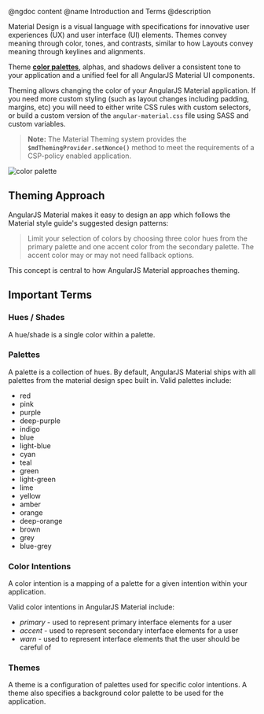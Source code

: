 @ngdoc content
@name Introduction and Terms
@description

Material Design is a visual language with specifications for innovative user experiences (UX) and user interface (UI) elements. Themes convey meaning through color, tones, and contrasts, similar to how Layouts convey meaning through keylines and alignments.

Theme [**color palettes**](http://www.google.com/design/spec/style/color.html#color-ui-color-palette), alphas, and shadows deliver a consistent tone to your application and a unified feel for all AngularJS Material UI components.

Theming allows changing the color of your AngularJS Material application. If you
need more custom styling (such as layout changes including padding, margins,
etc) you will need to either write CSS rules with custom selectors, or build a
custom version of the `angular-material.css` file using SASS and custom
variables.

> <b>Note:</b> The Material Theming system provides the <a ng-href="/api/service/$mdThemingProvider#setNonce">
  `$mdThemingProvider.setNonce()`</a> method to meet the requirements of a CSP-policy enabled application.

<img src="https://cloud.githubusercontent.com/assets/210413/4816236/bf7783dc-5edd-11e4-88ef-1f8b6e87e1d7.png" alt="color palette" style="max-width: 100%;">

## Theming Approach

AngularJS Material makes it easy to design an app which follows the Material style
guide's suggested design patterns:

> Limit your selection of colors by choosing three color hues from the primary palette and one accent color
> from the secondary palette. The accent color may or may not need fallback options.

This concept is central to how AngularJS Material approaches theming.

## Important Terms

### Hues / Shades

A hue/shade is a single color within a palette.

### Palettes

A palette is a collection of hues. By default, AngularJS Material ships with all
palettes from the material design spec built in. Valid palettes include:

- red
- pink
- purple
- deep-purple
- indigo
- blue
- light-blue
- cyan
- teal
- green
- light-green
- lime
- yellow
- amber
- orange
- deep-orange
- brown
- grey
- blue-grey

### Color Intentions

A color intention is a mapping of a palette for a given intention within your
application.

Valid color intentions in AngularJS Material include:

- *primary* - used to represent primary interface elements for a user
- *accent* - used to represent secondary interface elements for a user
- *warn* - used to represent interface elements that the user should be careful of

### Themes

A theme is a configuration of palettes used for specific color intentions. A
theme also specifies a background color palette to be used for the application.
